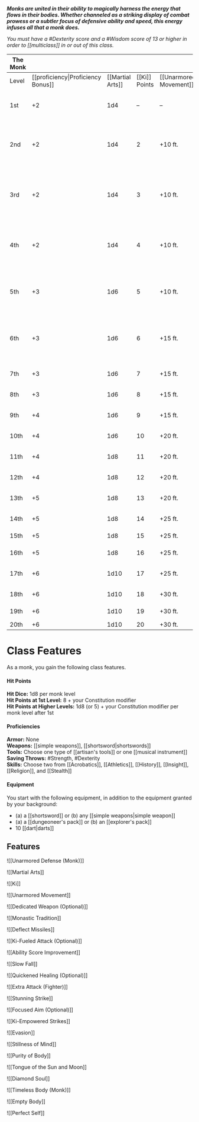 **_Monks are united in their ability to magically harness the energy that flows in their bodies. Whether channeled as a striking display of combat prowess or a subtler focus of defensive ability and speed, this energy infuses all that a monk does._**

_You must have a #Dexterity score and a #Wisdom score of 13 or higher in order to [[multiclass]] in or out of this class._

| The Monk |                                    |                  |               |                        |                                                                                  |
| -------- | ---------------------------------- | ---------------- | ------------- | ---------------------- | -------------------------------------------------------------------------------- |
| Level    | [[proficiency\|Proficiency Bonus]] | [[Martial Arts]] | [[Ki]] Points | [[Unarmored Movement]] | Features                                                                         |
| 1st      | +2                                 | 1d4              | –             | –                      | [[Unarmored Defense (Monk)]], [[Martial Arts]]                                   |
| 2nd      | +2                                 | 1d4              | 2             | +10 ft.                | [[Ki]], [[Unarmored Movement]], _[[Dedicated Weapon (Optional)]]_                |
| 3rd      | +2                                 | 1d4              | 3             | +10 ft.                | [[Monastic Tradition]], [[Deflect Missiles]], _[[Ki-Fueled Attack (Optional)]]_  |
| 4th      | +2                                 | 1d4              | 4             | +10 ft.                | [[Ability Score Improvement]], [[Slow Fall]], _[[Quickened Healing (Optional)]]_ |
| 5th      | +3                                 | 1d6              | 5             | +10 ft.                | [[Extra Attack (Fighter)]], [[Stunning Strike]], _[[Focused Aim (Optional)]]_    |
| 6th      | +3                                 | 1d6              | 6             | +15 ft.                | [[Ki-Empowered Strikes]], [[Monastic Tradition]] feature                         |
| 7th      | +3                                 | 1d6              | 7             | +15 ft.                | [[Evasion]], [[Stillness of Mind]]                                               |
| 8th      | +3                                 | 1d6              | 8             | +15 ft.                | [[Ability Score Improvement]]                                                    |
| 9th      | +4                                 | 1d6              | 9             | +15 ft.                | [[Unarmored Movement]] improvement                                               |
| 10th     | +4                                 | 1d6              | 10            | +20 ft.                | [[Purity of Body]]                                                               |
| 11th     | +4                                 | 1d8              | 11            | +20 ft.                | [[Monastic Tradition]] feature                                                   |
| 12th     | +4                                 | 1d8              | 12            | +20 ft.                | [[Ability Score Improvement]]                                                    |
| 13th     | +5                                 | 1d8              | 13            | +20 ft.                | [[Tongue of the Sun and Moon]]                                                   |
| 14th     | +5                                 | 1d8              | 14            | +25 ft.                | [[Diamond Soul]]                                                                 |
| 15th     | +5                                 | 1d8              | 15            | +25 ft.                | [[Timeless Body (Monk)]]                                                         |
| 16th     | +5                                 | 1d8              | 16            | +25 ft.                | [[Ability Score Improvement]]                                                    |
| 17th     | +6                                 | 1d10             | 17            | +25 ft.                | [[Monastic Tradition]] feature                                                   |
| 18th     | +6                                 | 1d10             | 18            | +30 ft.                | [[Empty Body]]                                                                   |
| 19th     | +6                                 | 1d10             | 19            | +30 ft.                | [[Ability Score Improvement]]                                                    |
| 20th     | +6                                 | 1d10             | 20            | +30 ft.                | [[Perfect Self]]                                                                 |

# Class Features
As a monk, you gain the following class features.

#### Hit Points
**Hit Dice:** 1d8 per monk level  
**Hit Points at 1st Level:** 8 + your Constitution modifier  
**Hit Points at Higher Levels:** 1d8 (or 5) + your Constitution modifier per monk level after 1st

#### Proficiencies
**Armor:** None  
**Weapons:** [[simple weapons]], [[shortsword|shortswords]]  
**Tools:** Choose one type of [[artisan's tools]] or one [[musical instrument]]  
**Saving Throws:** #Strength, #Dexterity  
**Skills:** Choose two from [[Acrobatics]], [[Athletics]], [[History]], [[Insight]], [[Religion]], and [[Stealth]]

#### Equipment
You start with the following equipment, in addition to the equipment granted by your background:
- (a) a [[shortsword]] or (b) any [[simple weapons|simple weapon]]
- (a) a [[dungeoneer's pack]] or (b) an [[explorer's pack]]
- 10 [[dart|darts]]

## Features

![[Unarmored Defense (Monk)]]

![[Martial Arts]]

![[Ki]]

![[Unarmored Movement]]

![[Dedicated Weapon (Optional)]]  

![[Monastic Tradition]]


![[Deflect Missiles]]

![[Ki-Fueled Attack (Optional)]]

![[Ability Score Improvement]]

![[Slow Fall]]

![[Quickened Healing (Optional)]]

![[Extra Attack (Fighter)]]

![[Stunning Strike]]

![[Focused Aim (Optional)]]

![[Ki-Empowered Strikes]]

![[Evasion]]

![[Stillness of Mind]]

![[Purity of Body]]

![[Tongue of the Sun and Moon]]

![[Diamond Soul]]

![[Timeless Body (Monk)]]

![[Empty Body]]

![[Perfect Self]]
